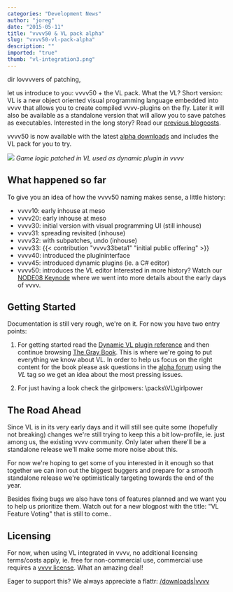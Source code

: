 ```yaml
---
categories: "Development News"
author: "joreg"
date: "2015-05-11"
title: "vvvv50 & VL pack alpha"
slug: "vvvv50-vl-pack-alpha"
description: ""
imported: "true"
thumb: "vl-integration3.png"
---
```



dir lovvvvers of patching,

let us introduce to you: vvvv50 + the VL pack. 
What the VL? Short version: VL is a new object oriented visual programming language embedded into vvvv that allows you to create compiled vvvv-plugins on the fly. Later it will also be available as a standalone version that will allow you to save patches as executables. Interested in the long story? Read our [previous blogposts](/blog/2015/50-pre-release-roundup). 

vvvv50 is now available with the latest [alpha downloads](https://vvvv.org/downloads/previews) and includes the VL pack for you to try. 

![](vl-integration3.png) 
*Game logic patched in VL used as dynamic plugin in vvvv*

## What happened so far
To give you an idea of how the vvvv50 naming makes sense, a little history:
* vvvv10: early inhouse at meso
* vvvv20: early inhouse at meso
* vvvv30: initial version with visual programming UI (still inhouse)
* vvvv31: spreading revisited (inhouse)
* vvvv32: with subpatches, undo (inhouse)
* vvvv33: {{< contribution "vvvv33beta1" "initial public offering" >}}
* vvvv40: introduced the plugininterface
* vvvv45: introduced dynamic plugins (ie. a C# editor)
* vvvv50: introduces the VL editor
Interested in more history? Watch our [NODE08 Keynode](https://vimeo.com/63157880) where we went into more details about the early days of vvvv.

## Getting Started
Documentation is still very rough, we're on it. For now you have two entry points:

1) For getting started read the [Dynamic VL plugin reference](https://betadocs.vvvv.org/devvvveloping/dynamic-vl-plugin-reference.html) and then continue browsing [The Gray Book](https://www.gitbook.com/book/vvvv/the-gray-book). This is where we're going to put everything we know about VL. In order to help us focus on the right content for the book please ask questions in the [alpha forum](https://discourse.vvvv.org/) using the *VL* tag so we get an idea about the most pressing issues.

2) For just having a look check the girlpowers:
 \packs\VL\girlpower

## The Road Ahead
Since VL is in its very early days and it will still see quite some (hopefully not breaking) changes we're still trying to keep this a bit low-profile, ie. just among us, the existing vvvv community. Only later when there'll be a standalone release we'll make some more noise about this. 

For now we're hoping to get some of you interested in it enough so that together we can iron out the biggest buggers and prepare for a smooth standalone release we're optimistically targeting towards the end of the year.

Besides fixing bugs we also have tons of features planned and we want you to help us prioritize them. Watch out for a new blogpost with the title: "VL Feature Voting" that is still to come..

## Licensing
For now, when using VL integrated in vvvv, no additional licensing terms/costs apply, ie. free for non-commercial use, commercial use requires a [vvvv license](https://store.vvvv.org/). What an amazing deal!

Eager to support this? We always appreciate a flattr:
[/downloads|vvvv](flattr)